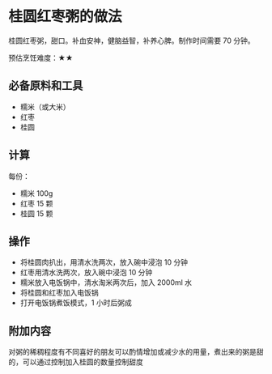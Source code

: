 # 桂圆红枣粥的做法

桂圆红枣粥，甜口。补血安神，健脑益智，补养心脾。制作时间需要 70 分钟。

预估烹饪难度：★★

## 必备原料和工具

- 糯米（或大米）
- 红枣
- 桂圆

## 计算

每份：

- 糯米 100g
- 红枣 15 颗
- 桂圆 15 颗

## 操作

- 将桂圆肉扒出，用清水洗两次，放入碗中浸泡 10 分钟
- 红枣用清水洗两次，放入碗中浸泡 10 分钟
- 糯米放入电饭锅中，清水淘米两次后，加入 2000ml 水
- 将桂圆和红枣加入电饭锅
- 打开电饭锅煮饭模式，1 小时后粥成

## 附加内容

对粥的稀稠程度有不同喜好的朋友可以酌情增加或减少水的用量，煮出来的粥是甜的，可以通过控制加入桂圆的数量控制甜度



